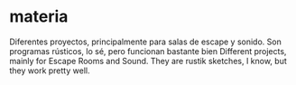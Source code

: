 # materia
Diferentes proyectos, principalmente para salas de escape y sonido. Son programas rústicos, lo sé, pero funcionan bastante bien
Different projects, mainly for Escape Rooms and Sound. They are rustik sketches, I know, but they work pretty well.
